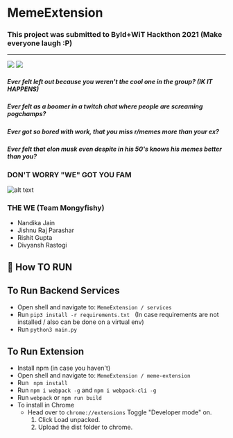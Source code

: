 # MemeExtension
### This project was submitted to Byld+WiT Hackthon 2021 (Make everyone laugh :P)

---

<img src = "https://cdn.mos.cms.futurecdn.net/XNCfPgVypHmrinCDR4v9Z4.jpg">
<img src = "https://fandomwire.com/wp-content/uploads/2020/06/2-3-2-1152x648.jpg">

##### Ever felt left out because you weren't the cool one in the group? (IK IT HAPPENS)
##### Ever felt as a boomer in a twitch chat where people are screaming pogchamps?
##### Ever got so bored with work, that you miss r/memes more than your ex?
##### Ever felt that elon musk even despite in his 50's knows his memes better than you?

### DON'T WORRY "WE" GOT YOU FAM
![alt text](https://media.tenor.com/images/95811dce5fcb5a809378f5566f42ca12/tenor.gif)

### THE WE (Team Mongyfishy)
- Nandika Jain
- Jishnu Raj Parashar
- Rishit Gupta
- Divyansh Rastogi

## 🚀 How TO RUN

## To Run Backend Services
- Open shell and navigate to: `MemeExtension / services`
- Run `pip3 install -r requirements.txt` &nbsp; (In case requirements are not installed / also can be done on a virtual env)
- Run `python3 main.py`

## To Run Extension

- Install npm (in case you haven't)
- Open shell and navigate to: `MemeExtension / meme-extension`
- Run ` npm install` 
- Run `npm i webpack -g` and `npm i webpack-cli -g`
- Run `webpack` or `npm run build`
- To install in Chrome
  * Head over to `chrome://extensions`
      Toggle "Developer mode" on.
      1. Click Load unpacked.
      2. Upload the dist folder to chrome.
